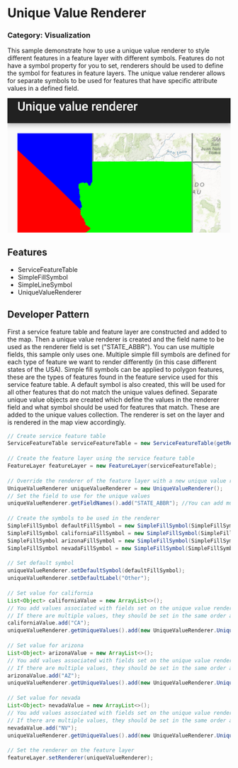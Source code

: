 # Unique Value Renderer
### Category: Visualization
This sample demonstrate how to use a unique value renderer to style different features in a feature layer with different symbols. Features do not have a symbol property for you to set, renderers should be used to define the symbol for features in feature layers. The unique value renderer allows for separate symbols to be used for  features that have specific attribute values in a defined field.

![Unique Value Renderer App](unique-value-renderer.png)

## Features

* ServiceFeatureTable
* SimpleFillSymbol
* SimpleLineSymbol
* UniqueValueRenderer

## Developer Pattern

First a service feature table and feature layer are constructed and added to the map. Then a unique value renderer is created and the field name to be used as the renderer field is set ("STATE_ABBR"). You can use multiple fields, this sample only uses one. Multiple simple fill symbols are defined for each type of feature we want to render differently (in this case different states of the USA). Simple fill symbols can be applied to polygon features, these are the types of features found in the feature service used for this service feature table. A default symbol is also created, this will be used for all other features that do not match the unique values defined.  Separate unique value objects are created which define the values in the renderer field and what symbol should be used for features that match. These are added to the unique values collection. The renderer is set on the layer and is rendered in the map view accordingly.

```java
// Create service feature table
ServiceFeatureTable serviceFeatureTable = new ServiceFeatureTable(getResources().getString(R.string.sample_service_url));

// Create the feature layer using the service feature table
FeatureLayer featureLayer = new FeatureLayer(serviceFeatureTable);

// Override the renderer of the feature layer with a new unique value renderer
UniqueValueRenderer uniqueValueRenderer = new UniqueValueRenderer();
// Set the field to use for the unique values
uniqueValueRenderer.getFieldNames().add("STATE_ABBR"); //You can add multiple fields to be used for the renderer in the form of a list, in this case we are only adding a single field

// Create the symbols to be used in the renderer
SimpleFillSymbol defaultFillSymbol = new SimpleFillSymbol(SimpleFillSymbol.Style.NULL, Color.BLACK, new SimpleLineSymbol(SimpleLineSymbol.Style.SOLID, Color.GRAY, 2));
SimpleFillSymbol californiaFillSymbol = new SimpleFillSymbol(SimpleFillSymbol.Style.SOLID, Color.RED, new SimpleLineSymbol(SimpleLineSymbol.Style.SOLID, Color.RED, 2));
SimpleFillSymbol arizonaFillSymbol = new SimpleFillSymbol(SimpleFillSymbol.Style.SOLID, Color.GREEN, new SimpleLineSymbol(SimpleLineSymbol.Style.SOLID, Color.GREEN, 2));
SimpleFillSymbol nevadaFillSymbol = new SimpleFillSymbol(SimpleFillSymbol.Style.SOLID,Color.BLUE, new SimpleLineSymbol(SimpleLineSymbol.Style.SOLID, Color.BLUE, 2));

// Set default symbol
uniqueValueRenderer.setDefaultSymbol(defaultFillSymbol);
uniqueValueRenderer.setDefaultLabel("Other");

// Set value for california
List<Object> californiaValue = new ArrayList<>();
// You add values associated with fields set on the unique value renderer.
// If there are multiple values, they should be set in the same order as the fields are set
californiaValue.add("CA");
uniqueValueRenderer.getUniqueValues().add(new UniqueValueRenderer.UniqueValue("California", "State of California", californiaFillSymbol, californiaValue));

// Set value for arizona
List<Object> arizonaValue = new ArrayList<>();
// You add values associated with fields set on the unique value renderer.
// If there are multiple values, they should be set in the same order as the fields are set
arizonaValue.add("AZ");
uniqueValueRenderer.getUniqueValues().add(new UniqueValueRenderer.UniqueValue("Arizona", "State of Arizona", arizonaFillSymbol, arizonaValue));

// Set value for nevada
List<Object> nevadaValue = new ArrayList<>();
// You add values associated with fields set on the unique value renderer.
// If there are multiple values, they should be set in the same order as the fields are set
nevadaValue.add("NV");
uniqueValueRenderer.getUniqueValues().add(new UniqueValueRenderer.UniqueValue("Nevada", "State of Nevada", nevadaFillSymbol, nevadaValue));

// Set the renderer on the feature layer
featureLayer.setRenderer(uniqueValueRenderer);
```
